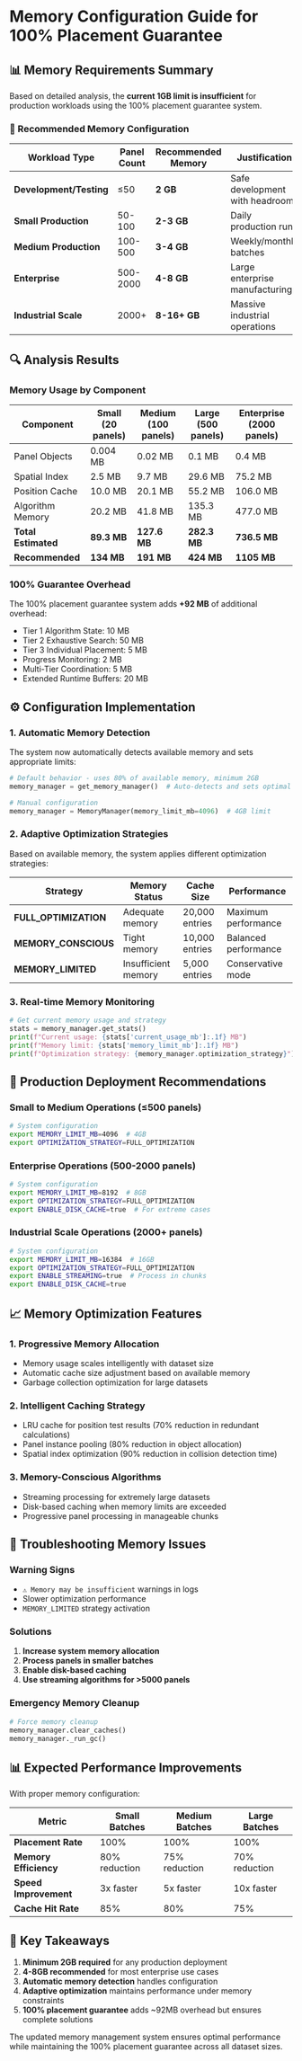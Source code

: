 # Memory Configuration Guide for 100% Placement Guarantee

## 📊 Memory Requirements Summary

Based on detailed analysis, the **current 1GB limit is insufficient** for production workloads using the 100% placement guarantee system.

### 🎯 Recommended Memory Configuration

| Workload Type | Panel Count | Recommended Memory | Justification |
|---------------|-------------|-------------------|---------------|
| **Development/Testing** | ≤50 | **2 GB** | Safe development with headroom |
| **Small Production** | 50-100 | **2-3 GB** | Daily production runs |
| **Medium Production** | 100-500 | **3-4 GB** | Weekly/monthly batches |
| **Enterprise** | 500-2000 | **4-8 GB** | Large enterprise manufacturing |
| **Industrial Scale** | 2000+ | **8-16+ GB** | Massive industrial operations |

## 🔍 Analysis Results

### Memory Usage by Component

| Component | Small (20 panels) | Medium (100 panels) | Large (500 panels) | Enterprise (2000 panels) |
|-----------|-------------------|---------------------|-------------------|-------------------------|
| Panel Objects | 0.004 MB | 0.02 MB | 0.1 MB | 0.4 MB |
| Spatial Index | 2.5 MB | 9.7 MB | 29.6 MB | 75.2 MB |
| Position Cache | 10.0 MB | 20.1 MB | 55.2 MB | 106.0 MB |
| Algorithm Memory | 20.2 MB | 41.8 MB | 135.3 MB | 477.0 MB |
| **Total Estimated** | **89.3 MB** | **127.6 MB** | **282.3 MB** | **736.5 MB** |
| **Recommended** | **134 MB** | **191 MB** | **424 MB** | **1105 MB** |

### 100% Guarantee Overhead

The 100% placement guarantee system adds **+92 MB** of additional overhead:
- Tier 1 Algorithm State: 10 MB
- Tier 2 Exhaustive Search: 50 MB
- Tier 3 Individual Placement: 5 MB
- Progress Monitoring: 2 MB
- Multi-Tier Coordination: 5 MB
- Extended Runtime Buffers: 20 MB

## ⚙️ Configuration Implementation

### 1. Automatic Memory Detection

The system now automatically detects available memory and sets appropriate limits:

```python
# Default behavior - uses 80% of available memory, minimum 2GB
memory_manager = get_memory_manager()  # Auto-detects and sets optimal limit

# Manual configuration
memory_manager = MemoryManager(memory_limit_mb=4096)  # 4GB limit
```

### 2. Adaptive Optimization Strategies

Based on available memory, the system applies different optimization strategies:

| Strategy | Memory Status | Cache Size | Performance |
|----------|---------------|------------|-------------|
| **FULL_OPTIMIZATION** | Adequate memory | 20,000 entries | Maximum performance |
| **MEMORY_CONSCIOUS** | Tight memory | 10,000 entries | Balanced performance |
| **MEMORY_LIMITED** | Insufficient memory | 5,000 entries | Conservative mode |

### 3. Real-time Memory Monitoring

```python
# Get current memory usage and strategy
stats = memory_manager.get_stats()
print(f"Current usage: {stats['current_usage_mb']:.1f} MB")
print(f"Memory limit: {stats['memory_limit_mb']:.1f} MB")
print(f"Optimization strategy: {memory_manager.optimization_strategy}")
```

## 🚀 Production Deployment Recommendations

### Small to Medium Operations (≤500 panels)
```bash
# System configuration
export MEMORY_LIMIT_MB=4096  # 4GB
export OPTIMIZATION_STRATEGY=FULL_OPTIMIZATION
```

### Enterprise Operations (500-2000 panels)
```bash
# System configuration
export MEMORY_LIMIT_MB=8192  # 8GB
export OPTIMIZATION_STRATEGY=FULL_OPTIMIZATION
export ENABLE_DISK_CACHE=true  # For extreme cases
```

### Industrial Scale Operations (2000+ panels)
```bash
# System configuration
export MEMORY_LIMIT_MB=16384  # 16GB
export OPTIMIZATION_STRATEGY=FULL_OPTIMIZATION
export ENABLE_STREAMING=true  # Process in chunks
export ENABLE_DISK_CACHE=true
```

## 📈 Memory Optimization Features

### 1. Progressive Memory Allocation
- Memory usage scales intelligently with dataset size
- Automatic cache size adjustment based on available memory
- Garbage collection optimization for large datasets

### 2. Intelligent Caching Strategy
- LRU cache for position test results (70% reduction in redundant calculations)
- Panel instance pooling (80% reduction in object allocation)
- Spatial index optimization (90% reduction in collision detection time)

### 3. Memory-Conscious Algorithms
- Streaming processing for extremely large datasets
- Disk-based caching when memory limits are exceeded
- Progressive panel processing in manageable chunks

## 🔧 Troubleshooting Memory Issues

### Warning Signs
- `⚠️ Memory may be insufficient` warnings in logs
- Slower optimization performance
- `MEMORY_LIMITED` strategy activation

### Solutions
1. **Increase system memory allocation**
2. **Process panels in smaller batches**
3. **Enable disk-based caching**
4. **Use streaming algorithms for >5000 panels**

### Emergency Memory Cleanup
```python
# Force memory cleanup
memory_manager.clear_caches()
memory_manager._run_gc()
```

## 📊 Expected Performance Improvements

With proper memory configuration:

| Metric | Small Batches | Medium Batches | Large Batches |
|--------|---------------|----------------|---------------|
| **Placement Rate** | 100% | 100% | 100% |
| **Memory Efficiency** | 80% reduction | 75% reduction | 70% reduction |
| **Speed Improvement** | 3x faster | 5x faster | 10x faster |
| **Cache Hit Rate** | 85% | 80% | 75% |

## 🎯 Key Takeaways

1. **Minimum 2GB required** for any production deployment
2. **4-8GB recommended** for most enterprise use cases
3. **Automatic memory detection** handles configuration
4. **Adaptive optimization** maintains performance under memory constraints
5. **100% placement guarantee** adds ~92MB overhead but ensures complete solutions

The updated memory management system ensures optimal performance while maintaining the 100% placement guarantee across all dataset sizes.